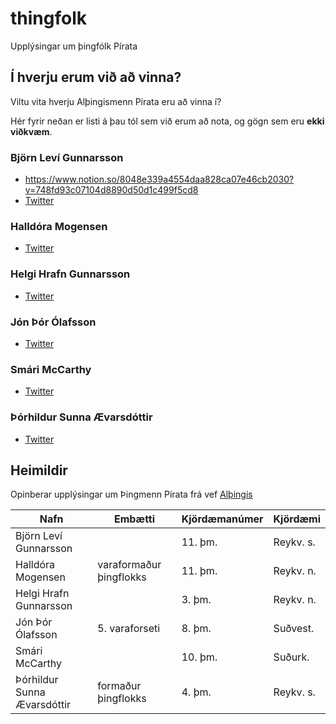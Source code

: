 # thingfolk
Upplýsingar um þingfólk Pírata

## Í hverju erum við að vinna?
Viltu vita hverju Alþingismenn Pírata eru að vinna í?

Hér fyrir neðan er listi á þau tól sem við erum að nota, og gögn sem eru **ekki viðkvæm**.

### Björn Leví Gunnarsson
* https://www.notion.so/8048e339a4554daa828ca07e46cb2030?v=748fd93c07104d8890d50d1c499f5cd8
* [Twitter](https://twitter.com/_bjornlevi_)

### Halldóra Mogensen
* [Twitter](https://twitter.com/halldoramog)

### Helgi Hrafn Gunnarsson
* [Twitter](https://twitter.com/helgihg)

### Jón Þór Ólafsson
* [Twitter](https://twitter.com/jonthorolafsson)

### Smári McCarthy
* [Twitter](https://twitter.com/smarimc)

### Þórhildur Sunna Ævarsdóttir
* [Twitter](https://twitter.com/sunnago)


## Heimildir
Opinberar upplýsingar um Þingmenn Pírata frá vef [Alþingis](https://www.althingi.is/thingmenn/thingflokkar/piratar/)

| Nafn | Embætti | Kjördæmanúmer | Kjördæmi |
|-|-|-|-|
|Björn Leví Gunnarsson | |		11. þm.	| Reykv. s.|
|Halldóra Mogensen|	varaformaður þingflokks | 11. þm.| Reykv. n.|
|Helgi Hrafn Gunnarsson | |	 3. þm. | Reykv. n.|
|Jón Þór Ólafsson|	5. varaforseti | 8. þm. | Suðvest.|
|Smári McCarthy| |10. þm. | Suðurk.|
|Þórhildur Sunna Ævarsdóttir|	formaður þingflokks | 4. þm. | Reykv. s.|
